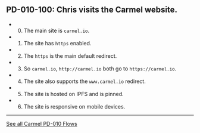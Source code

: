 ## PD-010-100: Chris visits the Carmel website.

- 0. The main site is ```carmel.io```.
- 1. The site has ```https``` enabled.
- 2. The ```https``` is the main default redirect.
- 3. So ```carmel.io```, ```http://carmel.io``` both go to ```https://carmel.io```.
- 4. The site also supports the ```www.carmel.io``` redirect.
- 5. The site is hosted on IPFS and is pinned.
- 6. The site is responsive on mobile devices.




---
[See all Carmel PD-010 Flows](..)